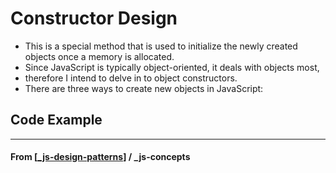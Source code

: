 # Constructor Design

- This is a special method that is used to initialize the newly created objects once a memory is allocated.
- Since JavaScript is typically object-oriented, it deals with objects most,
- therefore I intend to delve in to object constructors.
- There are three ways to create new objects in JavaScript:

## Code Example

---

#### **From** [[_js-design-patterns]] / \_js-concepts

[//begin]: # "Autogenerated link references for markdown compatibility"
[_js-design-patterns]: _js-design-patterns "JS Design Patterns"
[//end]: # "Autogenerated link references"
